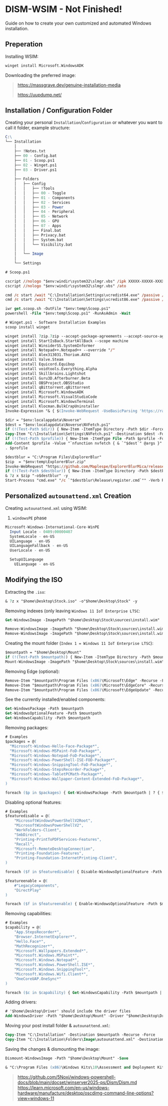 # DISM-WSIM - Not Finished!
Guide on how to create your own customized and automated Windows installation.


## Preperation

Installing WSIM:
```ps
winget install Microsoft.WindowsADK
```

Downloading the preferred image:
> https://massgrave.dev/genuine-installation-media
> 
> https://uupdump.net/

## Installation / Configuration Folder
Creating your personal `Installation`/`Configuration` or whatever you want to call it folder, example structure:
```mathematica
C:\
└── Installation
    │
    ├── !Notes.txt
    ├── 00 - Config.bat
    ├── 01 - Scoop.ps1
    ├── 02 - Winget.ps1
    ├── 03 - Driver.ps1
    │
    ├── Folders
    │   ├── Config
    │   │   ├── !Tools
    │   │   ├── 00 - Toggle
    │   │   ├── 01 - Components
    │   │   ├── 02 - Services
    │   │   ├── 03 - Power
    │   │   ├── 04 - Peripheral
    │   │   ├── 05 - Network
    │   │   ├── 06 - GPU
    │   │   ├── 07 - Apps
    │   │   ├── Final.bat
    │   │   ├── Privacy.bat
    │   │   ├── System.bat
    │   │   └── Visibility.bat
    │   │
    │   └── Image
    │
    └── Settings
```
```ps
# Scoop.ps1

cscript //nologo "$env:windir\system32\slmgr.vbs" /ipk XXXXX-XXXXX-XXXXX-XXXXX-XXXXX
cscript //nologo "$env:windir\system32\slmgr.vbs" /ato

cmd /c start /wait "C:\Installation\Settings\vcredist64.exe" /passive /norestart
cmd /c start /wait "C:\Installation\Settings\vcredist86.exe" /passive /norestart

iwr get.scoop.sh -OutFile "$env:temp\Scoop.ps1"
powershell -File "$env:temp\Scoop.ps1" -RunAsAdmin -Wait
```
```ps
# Winget.ps1 - Software Installation Examples
scoop install winget

winget install 7zip.7zip --accept-package-agreements --accept-source-agreements
winget install StartIsBack.StartAllBack --scope machine
winget install WinsiderSS.SystemInformer
winget install Notepad++.Notepad++ --override "/"
winget install Alex313031.Thorium.AVX2
winget install Valve.Steam
winget install Equicord.Equibop
winget install voidtools.Everything.Alpha
winget install Skillbrains.Lightshot
winget install Guru3D.Afterburner.Beta
winget install OBSProject.OBSStudio
winget install qBittorrent.qBittorrent
winget install Microsoft.WindowsADK
winget install Microsoft.VisualStudioCode
winget install Microsoft.WindowsTerminal
winget install Klocman.BulkCrapUninstaller
Invoke-Expression "& { $(Invoke-WebRequest -UseBasicParsing 'https://raw.githubusercontent.com/SpotX-Official/spotx-official.github.io/main/run.ps1') } -v 1.2.13.661.ga588f749-4064 -confirm_spoti_recomended_over -block_update_on -podcasts_off -adsections_off"

$dir = "$env:localappdata\Noverse"
$dest = "$env:localappdata\Noverse\NVFetch.ps1"
if (!(Test-Path $dir)) { New-Item -ItemType Directory -Path $dir -Force | Out-Null }
Copy-Item "C:\Installation\Settings\NVFetch.ps1" -Destination $dest -Force
if (!(Test-Path $profile)) { New-Item -ItemType File -Path $profile -Force | Out-Null }
Add-Content $profile -Value "`nfunction nvfetch { & `"$dest`" @args }"
. $profile

$destblur = "C:\Program Files\ExplorerBlur"
$zip  = "$env:temp\ExplorerBlur.zip"
Invoke-WebRequest "https://github.com/Maplespe/ExplorerBlurMica/releases/download/2.0.1/Release_x64.zip" -OutFile $zip
if (!(Test-Path $destblur)) { New-Item -ItemType Directory -Path $destblur -Force | Out-Null }
& 7z x $zip "-o$destblur" -y
Start-Process "cmd.exe" "/c `"$destblur\Release\register.cmd`"" -Verb RunAs -Wait
```

## Personalized `autounattend.xml` Creation

Creating `autounattend.xml` using WSIM:
1. `windowsPE` phase
```mathematica
Microsoft-Windows-International-Core-WinPE
  Input Locale - 0409:00000407
  SystemLocale - en-US
  UILanguage - en-US
  UILanguageFallback - en-US
  UserLocale - en-US

  SetupUILanguage
    UILanguage - en-US
```


## Modifying the ISO

Extracting the `.iso`:
```ps
& 7z x "$home\Desktop\Stock.iso" -o"$home\Desktop\Stock" -y
```
Removing indexes (only leaving `Windows 11 IoT Enterprise LTSC`:
```ps
Get-WindowsImage -ImagePath "$home\Desktop\Stock\sources\install.wim"

Remove-WindowsImage -ImagePath "$home\Desktop\Stock\sources\install.wim" -Name "Windows 11 Enterprise LTSC"
Remove-WindowsImage -ImagePath "$home\Desktop\Stock\sources\install.wim" -Name "Windows 11 IoT Enterprise Subscription LTSC"
```
Creating the mount folder (`Index 1 = Windows 11 IoT Enterprise LTSC`):
```ps
$mountpath = "$home\Desktop\Mount"
if (!(Test-Path $mountpath)) { New-Item -ItemType Directory -Path $mountpath -Force | Out-Null}
Mount-WindowsImage -ImagePath "$home\Desktop\Stock\sources\install.wim" -Index 1 -Path "$home\Desktop\Mount"
```
Removing Edge (optional):
```ps
Remove-Item "$mountpath\Program Files (x86)\Microsoft\Edge" -Recurse -Force
Remove-Item "$mountpath\Program Files (x86)\Microsoft\EdgeCore" -Recurse -Force
Remove-Item "$mountpath\Program Files (x86)\Microsoft\EdgeUpdate" -Recurse -Force
```

See the currently installed/enabled components:
```ps
Get-WindowsPackage -Path $mountpath
Get-WindowsOptionalFeature -Path $mountpath
Get-WindowsCapability -Path $mountpath
```
Removing packages:
```ps
# Examples
$packages = @(
  "Microsoft-Windows-Hello-Face-Package*",
  "Microsoft-Windows-MSPaint-FoD-Package*",
  "Microsoft-Windows-Notepad-FoD-Package*",
  "Microsoft-Windows-PowerShell-ISE-FOD-Package*",
  "Microsoft-Windows-SnippingTool-FoD-Package*",
  "Microsoft-Windows-StepsRecorder-Package*",
  "Microsoft-Windows-TabletPCMath-Package*",
  "Microsoft-Windows-Wallpaper-Content-Extended-FoD-Package*",
)

foreach ($p in $packages) { Get-WindowsPackage -Path $mountpath | ? { $_.PackageName -like $p -and $_.State -eq 'Installed' } | % { Remove-WindowsPackage -Path $mountpath -PackageName $_.PackageName } }
```
Disabling optional features:
```ps
# Examples
$featuredisable = @(
    "MicrosoftWindowsPowerShellV2Root",
    "MicrosoftWindowsPowerShellV2",
    "WorkFolders-Client",
    "SmbDirect",
    "Printing-PrintToPDFServices-Features",
    "Recall",
    "Microsoft-RemoteDesktopConnection",
    "Printing-Foundation-Features",
    "Printing-Foundation-InternetPrinting-Client",
)

foreach ($f in $featuredisable) { Disable-WindowsOptionalFeature -Path $mountpath -FeatureName $f }

$featureenable = @(
    #"LegacyComponents",
    "DirectPlay"
)

foreach ($f in $featureenable) { Enable-WindowsOptionalFeature -Path $mountpath -FeatureName $f -All }
```
Removing capabilities:
```ps
# Examples
$capability = @(
    "App.StepsRecorder*",
    "Browser.InternetExplorer*",
    "Hello.Face*",
    "MathRecognizer*",
    "Microsoft.Wallpapers.Extended*",
    "Microsoft.Windows.MSPaint*",
    "Microsoft.Windows.Notepad*",
    "Microsoft.Windows.PowerShell.ISE*",
    "Microsoft.Windows.SnippingTool*",
    "Microsoft.Windows.Wifi.Client*",
    "OneCoreUAP.OneSync*"
)

foreach ($c in $capability) { Get-WindowsCapability -Path $mountpath | ? { $_.Name -like $c } | % { Remove-WindowsCapability -Path $mountpath -Name $_.Name } }
```
Adding drivers:
```ps
# '$home\Desktop\Driver' should include the driver files
Add-WindowsDriver -Path "$home\Desktop\Mount" -Driver "$home\Desktop\Driver" -Recurse -ForceUnsigned
```
Moving your post install folder & `autounattend.xml`:
```ps
Copy-Item "C:\Installation" -Destination $mountpath -Recurse -Force
Copy-Item "C:\Installation\Folders\Image\autounattend.xml" -Destination "$home\Desktop\Stock" -Force
```
Saving the changes & dismounting the image:
```ps
Dismount-WindowsImage -Path "$home\Desktop\Mount" -Save
```
```ps
& "C:\Program Files (x86)\Windows Kits\10\Assessment and Deployment Kit\Deployment Tools\amd64\Oscdimg\oscdimg.exe" -m -o -u2 -udfver102 -l"Enterprise" -bootdata:1#pEF,e,b"$home\Desktop\Stock\efi\microsoft\boot\efisys.bin" "$home\Desktop\Stock" "$home\Desktop\Enterprise.iso"
```


> https://github.com/5Noxi/windows-powershell-docs/blob/main/docset/winserver2025-ps/Dism/Dism.md
> https://learn.microsoft.com/en-us/windows-hardware/manufacture/desktop/oscdimg-command-line-options?view=windows-11
